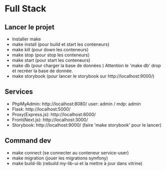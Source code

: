 # Full Stack
## Lancer le projet 
- Installer make
- make install (pour build et start les conteneurs)
- make kill (pour down les conteneurs)
- make stop (pour stop les conteneurs)
- make start (pour start les conteneurs)
- make db (pour charger la base de données )
Attention le 'make db' drop et recréer la base de donnée.
- make storybook (pour lancer le storybook sur http://localhost:9000/)

## Services
- PhpMyAdmin: http://localhost:8080/ user: admin / mdp: admin
- Flask: http://localhost:5000/
- Proxy(Express.js): http://localhost:8000/
- Front(Next.js): http://localhost:3000/
- Storybook: http://localhost:9000/ (faire 'make storybook' pour le lancer)

## Command dev
- make connect (se connecter au conteneur service-user)
- make migration (jouer les migrations symfony)
- make build-lib (rebuild my-lib-ui et la mettre à jour dans vitrine)
